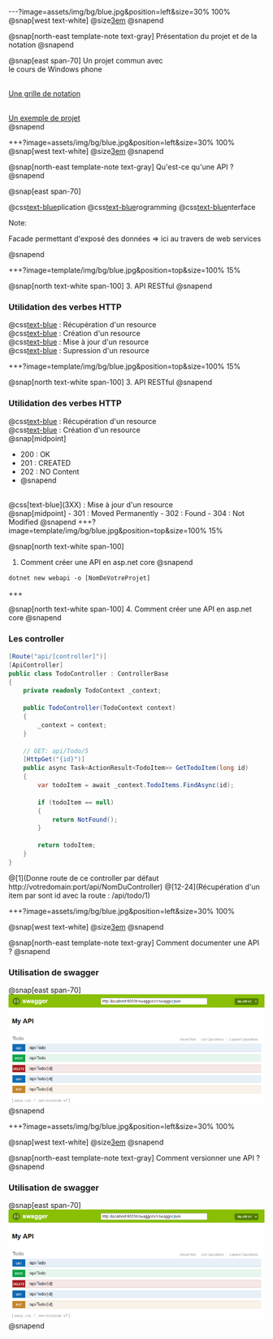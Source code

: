 ---?image=assets/img/bg/blue.jpg&position=left&size=30% 100%
@snap[west text-white]
@size[3em](1.)
@snapend

@snap[north-east template-note text-gray]
Présentation du projet et de la notation
@snapend

@snap[east span-70]
Un projet commun avec<br/>le cours de Windows phone<br/><br/>

[Une grille de notation](https://github.com/nicolas63/coursservicesmobiles/blob/Cours2019/Notation.md) <br/><br/>

[Un exemple de projet](https://gitlab.iut-clermont.uca.fr/macheval/scoreuruniversel)<br/>
@snapend


+++?image=assets/img/bg/blue.jpg&position=left&size=30% 100%
@snap[west text-white]
@size[3em](2.)
@snapend


@snap[north-east template-note text-gray]
Qu'est-ce qu'une API ?
@snapend


@snap[east span-70]

@css[text-blue](A)plication @css[text-blue](P)rogramming @css[text-blue](I)nterface

Note:

Facade permettant d'exposé des données => ici au travers de web services 

@snapend

+++?image=template/img/bg/blue.jpg&position=top&size=100% 15%

@snap[north text-white span-100]
3. API RESTful
@snapend


### Utilidation des verbes HTTP 

@css[text-blue](GET) : Récupération d'un resource<br/>
@css[text-blue](POST) : Création d'un resource<br/>
@css[text-blue](PUT) : Mise à jour d'un resource<br/>
@css[text-blue](DELETE) : Supression d'un resource<br/>

+++?image=template/img/bg/blue.jpg&position=top&size=100% 15%

@snap[north text-white span-100]
3. API RESTful
@snapend

### Utilidation des verbes HTTP 

@css[text-blue](1XX) : Récupération d'un resource<br/>
@css[text-blue](2XX) : Création d'un resource<br/>
@snap[midpoint]
- 200 : OK 
- 201 : CREATED 
- 202 : NO Content 
- @snapend
<br/>
@css[text-blue](3XX) : Mise à jour d'un resource<br/>
@snap[midpoint]
- 301 : Moved Permanently
- 302 : Found
- 304 : Not Modified
@snapend
+++?image=template/img/bg/blue.jpg&position=top&size=100% 15%

@snap[north text-white span-100]
1. Comment créer une API en asp.net core
@snapend


``` 
dotnet new webapi -o [NomDeVotreProjet]
```

+++ 

@snap[north text-white span-100]
4. Comment créer une API en asp.net core
@snapend

### Les controller 

```csharp
[Route("api/[controller]")]
[ApiController]
public class TodoController : ControllerBase
{
    private readonly TodoContext _context;

    public TodoController(TodoContext context)
    {
        _context = context;
    }

    // GET: api/Todo/5
    [HttpGet("{id}")]
    public async Task<ActionResult<TodoItem>> GetTodoItem(long id)
    {
        var todoItem = await _context.TodoItems.FindAsync(id);

        if (todoItem == null)
        {
            return NotFound();
        }

        return todoItem;
    }
}
```

@[1](Donne route de ce controller par défaut http://votredomain:port/api/NomDuController)
@[12-24](Récupération d'un item par sont id avec la route : /api/todo/1)

+++?image=assets/img/bg/blue.jpg&position=left&size=30% 100%

@snap[west text-white]
@size[3em](4.)
@snapend

@snap[north-east template-note text-gray]
Comment documenter une API ?
@snapend

### Utilisation de swagger

@snap[east span-70]
![Alt Text](assets/img/swagger-ui.png)
@snapend

+++?image=assets/img/bg/blue.jpg&position=left&size=30% 100%

@snap[west text-white]
@size[3em](4.)
@snapend

@snap[north-east template-note text-gray]
Comment versionner une API ?
@snapend

### Utilisation de swagger

@snap[east span-70]
![Alt Text](assets/img/swagger-ui.png)
@snapend